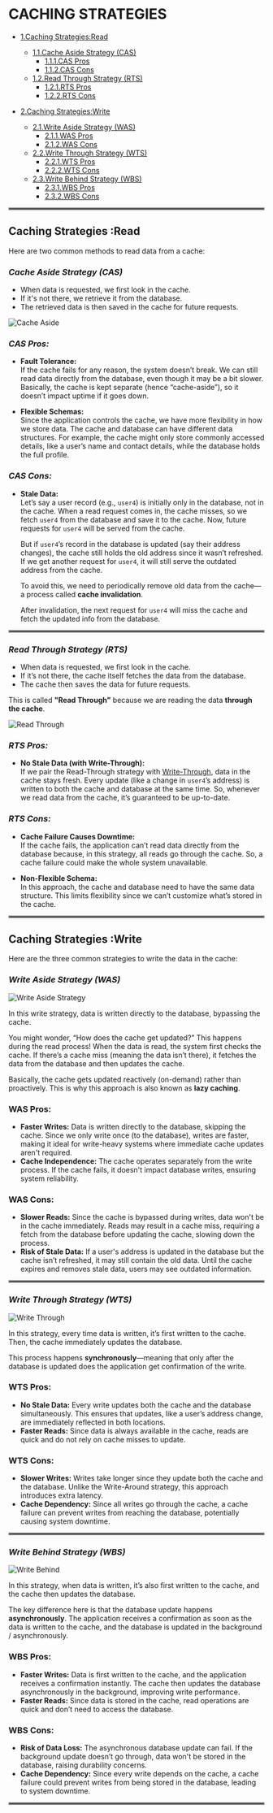 # CACHING STRATEGIES

- [1.Caching Strategies:Read](#caching-strategies-read)
  - [1.1.Cache Aside Strategy (CAS)](#cache-aside-strategy-cas)
    - [1.1.1.CAS Pros](#cas-pros)
    - [1.1.2.CAS Cons](#cas-cons)
  - [1.2.Read Through Strategy (RTS)](#read-through-strategy-rts)
    - [1.2.1.RTS Pros](#rts-pros)
    - [1.2.2.RTS Cons](#rts-cons)

- [2.Caching Strategies:Write](#caching-strategies-write)
  - [2.1.Write Aside Strategy (WAS)](#write-aside-strategy-was)
    - [2.1.1.WAS Pros](#was-pros)
    - [2.1.2.WAS Cons](#was-cons)
  - [2.2.Write Through Strategy (WTS)](#write-through-strategy-wts)
    - [2.2.1.WTS Pros](#wts-pros)
    - [2.2.2.WTS Cons](#wts-cons)
  - [2.3.Write Behind Strategy (WBS)](#write-behind-strategy-wbs)
    - [2.3.1.WBS Pros](#wbs-pros)
    - [2.3.2.WBS Cons](#wbs-cons)

<hr style="border:2px solid gray">

## Caching Strategies :Read

Here are two common methods to read data from a cache:

### *Cache Aside Strategy (CAS)*
- When data is requested, we first look in the cache.
- If it's not there, we retrieve it from the database.
- The retrieved data is then saved in the cache for future requests.

![Cache Aside](https://static.wixstatic.com/media/99fa54_6d8c7d722dfb453d867001fb4e422b93~mv2.png/v1/fill/w_1103,h_680,al_c,q_90,usm_0.66_1.00_0.01,enc_auto/99fa54_6d8c7d722dfb453d867001fb4e422b93~mv2.png)

### *CAS Pros:*
- **Fault Tolerance:**  
  If the cache fails for any reason, the system doesn’t break. We can still read data directly from the database, even though it may be a bit slower. Basically, the cache is kept separate (hence “cache-aside”), so it doesn’t impact uptime if it goes down.

- **Flexible Schemas:**  
  Since the application controls the cache, we have more flexibility in how we store data. The cache and database can have different data structures. For example, the cache might only store commonly accessed details, like a user’s name and contact details, while the database holds the full profile.

### *CAS Cons:*
- **Stale Data:**  
  Let’s say a user record (e.g., `user4`) is initially only in the database, not in the cache. When a read request comes in, the cache misses, so we fetch `user4` from the database and save it to the cache. Now, future requests for `user4` will be served from the cache.  

  But if `user4`’s record in the database is updated (say their address changes), the cache still holds the old address since it wasn’t refreshed. If we get another request for `user4`, it will still serve the outdated address from the cache.  

  To avoid this, we need to periodically remove old data from the cache—a process called **cache invalidation**.  

  After invalidation, the next request for `user4` will miss the cache and fetch the updated info from the database.

<hr style="border:2px solid gray">

### *Read Through Strategy (RTS)*
- When data is requested, we first look in the cache.
- If it’s not there, the cache itself fetches the data from the database.
- The cache then saves the data for future requests.

This is called **"Read Through"** because we are reading the data **through the cache**.

![Read Through](https://static.wixstatic.com/media/99fa54_fbf91cfe5d184d6b8a70b51ae17ed0ab~mv2.png/v1/fill/w_1078,h_690,al_c,q_90,usm_0.66_1.00_0.01,enc_auto/99fa54_fbf91cfe5d184d6b8a70b51ae17ed0ab~mv2.png)

### *RTS Pros:*
- **No Stale Data (with Write-Through):**  
  If we pair the Read-Through strategy with [Write-Through](#write-through-strategy-wts), data in the cache stays fresh. Every update (like a change in `user4`’s address) is written to both the cache and database at the same time. So, whenever we read data from the cache, it’s guaranteed to be up-to-date.

### *RTS Cons:*
- **Cache Failure Causes Downtime:**  
  If the cache fails, the application can’t read data directly from the database because, in this strategy, all reads go through the cache. So, a cache failure could make the whole system unavailable.

- **Non-Flexible Schema:**  
  In this approach, the cache and database need to have the same data structure. This limits flexibility since we can’t customize what’s stored in the cache.

<hr style="border:2px solid gray">

## Caching Strategies :Write

Here are the three common strategies to write the data in the cache:

### *Write Aside Strategy (WAS)*

![Write Aside Strategy](https://static.wixstatic.com/media/99fa54_7f8ee752c26847949940018b0ed0c853~mv2.png/v1/fill/w_783,h_357,al_c,lg_1,q_85,enc_auto/99fa54_7f8ee752c26847949940018b0ed0c853~mv2.png)

In this write strategy, data is written directly to the database, bypassing the cache.

You might wonder, “How does the cache get updated?” This happens during the read process! When the data is read, the system first checks the cache. If there’s a cache miss (meaning the data isn’t there), it fetches the data from the database and then updates the cache.

Basically, the cache gets updated reactively (on-demand) rather than proactively. This is why this approach is also known as **lazy caching**.

### **WAS Pros:**
- **Faster Writes:** Data is written directly to the database, skipping the cache. Since we only write once (to the database), writes are faster, making it ideal for write-heavy systems where immediate cache updates aren't required.
- **Cache Independence:** The cache operates separately from the write process. If the cache fails, it doesn't impact database writes, ensuring system reliability.

### **WAS Cons:**
- **Slower Reads:** Since the cache is bypassed during writes, data won't be in the cache immediately. Reads may result in a cache miss, requiring a fetch from the database before updating the cache, slowing down the process.
- **Risk of Stale Data:** If a user's address is updated in the database but the cache isn’t refreshed, it may still contain the old data. Until the cache expires and removes stale data, users may see outdated information.

<hr style="border:2px solid gray">

### *Write Through Strategy (WTS)*

![Write Through](https://static.wixstatic.com/media/99fa54_f777481de61b47a6887692975078031f~mv2.png/v1/fill/w_781,h_277,al_c,lg_1,q_85,enc_auto/99fa54_f777481de61b47a6887692975078031f~mv2.png)

In this strategy, every time data is written, it’s first written to the cache. Then, the cache immediately updates the database.

This process happens **synchronously**—meaning that only after the database is updated does the application get confirmation of the write.

### **WTS Pros:**
- **No Stale Data:** Every write updates both the cache and the database simultaneously. This ensures that updates, like a user’s address change, are immediately reflected in both locations.
- **Faster Reads:** Since data is always available in the cache, reads are quick and do not rely on cache misses to update.

### **WTS Cons:**
- **Slower Writes:** Writes take longer since they update both the cache and the database. Unlike the Write-Around strategy, this approach introduces extra latency.
- **Cache Dependency:** Since all writes go through the cache, a cache failure can prevent writes from reaching the database, potentially causing system downtime.

<hr style="border:2px solid gray">

### *Write Behind Strategy (WBS)*

![Write Behind](https://static.wixstatic.com/media/99fa54_9c246cc0fac243f2be735a862948a163~mv2.png/v1/fill/w_781,h_268,al_c,lg_1,q_85,enc_auto/99fa54_9c246cc0fac243f2be735a862948a163~mv2.png)

In this strategy, when data is written, it’s also first written to the cache, and the cache then updates the database.

The key difference here is that the database update happens **asynchronously**. The application receives a confirmation as soon as the data is written to the cache, and the database is updated in the background / asynchronously.

### **WBS Pros:**
- **Faster Writes:** Data is first written to the cache, and the application receives a confirmation instantly. The cache then updates the database asynchronously in the background, improving write performance.
- **Faster Reads:** Since data is stored in the cache, read operations are quick and don’t need to access the database.

### **WBS Cons:**
- **Risk of Data Loss:** The asynchronous database update can fail. If the background update doesn’t go through, data won't be stored in the database, raising durability concerns.
- **Cache Dependency:** Since every write depends on the cache, a cache failure could prevent writes from being stored in the database, leading to system downtime.


<hr style="border:2px solid gray">
